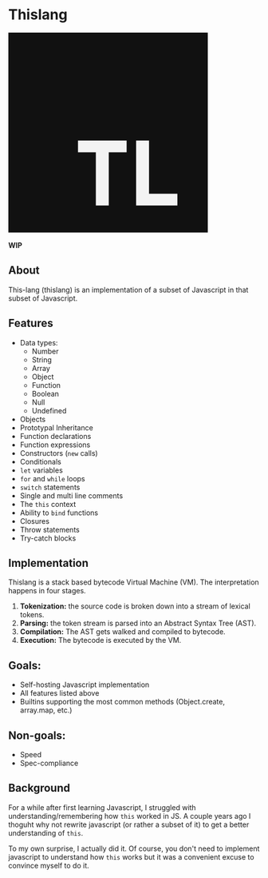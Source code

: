 # Thislang

![Thislang logo](https://raw.githubusercontent.com/BlueBlazin/thislang/master/thislang-logo.png)

**WIP**

## About

This-lang (thislang) is an implementation of a subset of Javascript in that subset of Javascript.

## Features

- Data types:
  - Number
  - String
  - Array
  - Object
  - Function
  - Boolean
  - Null
  - Undefined
- Objects
- Prototypal Inheritance
- Function declarations
- Function expressions
- Constructors (`new` calls)
- Conditionals
- `let` variables
- `for` and `while` loops
- `switch` statements
- Single and multi line comments
- The `this` context
- Ability to `bind` functions
- Closures
- Throw statements
- Try-catch blocks

## Implementation

Thislang is a stack based bytecode Virtual Machine (VM). The interpretation happens in four stages.

1. **Tokenization:** the source code is broken down into a stream of lexical tokens.
2. **Parsing:** the token stream is parsed into an Abstract Syntax Tree (AST).
3. **Compilation:** The AST gets walked and compiled to bytecode.
4. **Execution:** The bytecode is executed by the VM.

## Goals:

- Self-hosting Javascript implementation
- All features listed above
- Builtins supporting the most common methods (Object.create, array.map, etc.)

## Non-goals:

- Speed
- Spec-compliance

## Background

For a while after first learning Javascript, I struggled with understanding/remembering how `this` worked in JS. A couple years ago I thoguht why not rewrite javascript (or rather a subset of it) to get a better understanding of `this`.

To my own surprise, I actually did it. Of course, you don't need to implement javascript to understand how `this` works but it was a convenient excuse to convince myself to do it.
